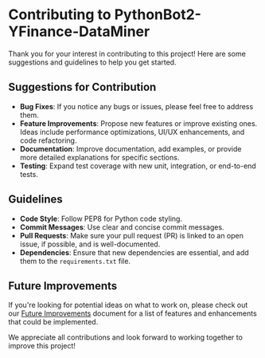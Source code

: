 # Contributing to PythonBot2-YFinance-DataMiner

Thank you for your interest in contributing to this project! Here are some suggestions and guidelines to help you get started.

## Suggestions for Contribution
- **Bug Fixes**: If you notice any bugs or issues, please feel free to address them.
- **Feature Improvements**: Propose new features or improve existing ones. Ideas include performance optimizations, UI/UX enhancements, and code refactoring.
- **Documentation**: Improve documentation, add examples, or provide more detailed explanations for specific sections.
- **Testing**: Expand test coverage with new unit, integration, or end-to-end tests.

## Guidelines
- **Code Style**: Follow PEP8 for Python code styling.
- **Commit Messages**: Use clear and concise commit messages.
- **Pull Requests**: Make sure your pull request (PR) is linked to an open issue, if possible, and is well-documented.
- **Dependencies**: Ensure that new dependencies are essential, and add them to the `requirements.txt` file.

## Future Improvements
If you're looking for potential ideas on what to work on, please check out our [Future Improvements](FUTURE_IMPROVEMENTS.md) document for a list of features and enhancements that could be implemented.

We appreciate all contributions and look forward to working together to improve this project!
